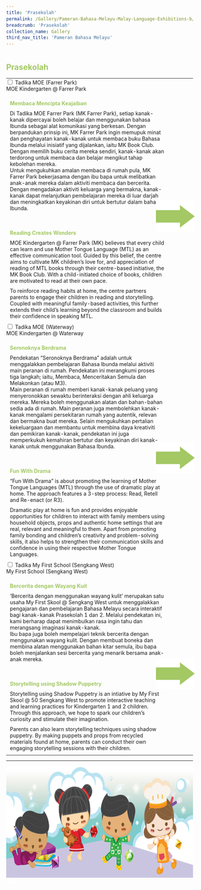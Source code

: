 ```yaml
---
title: 'Prasekolah'
permalink: /Gallery/Pameran-Bahasa-Melayu-Malay-Language-Exhibitions-b/PreSchool/
breadcrumb: 'Prasekolah'
collection_name: Gallery
third_nav_title: 'Pameran Bahasa Melayu'
---
```

<h2 style="padding-top:12px;color:#a3c864;">Prasekolah</h2>
<html>
<head>
<style>

.hl{
    display: inline-block;
    padding: 12px 20px;
    text-align: center;
    text-decoration: none;
    color: #fff;
    background-color: #4372d6;
    border-radius: 6px;
    outline: 0;
    cursor: pointer;
    margin-right: 10px;
    margin-bottom: 7px;
    width: 120px;
}
.tbl{
    border:0 none;
    padding:0; 
    margin:0;
    border-collapse: collapse;
}
.tbl a {
    position:absolute;
    margin-left: -100px;
}
.atab {
    margin-bottom: 5px;
    width: 87%;
    neight:auto;
    }
</style>
</head>
<body>
  <table class="tbl">
<tr>
<td style="border:0 none;padding: 0; margin:0;">
<div class="atab">
      <input id="tab-1" type="checkbox" name="tab">
      <label for="tab-1" class="lbML">	Tadika MOE (Farrer Park)<br/>MOE Kindergarten @ Farrer Park</label>
      <div class="tab-content">
      <h4 style="padding-top:12px;margin:10px;color:#a3c864;">Membaca Mencipta Keajaiban</h4>
      <p style="margin:10px;">
        Di Tadika MOE Farrer Park (MK Farrer Park), setiap kanak-kanak dipercayai boleh belajar dan menggunakan bahasa Ibunda sebagai alat komunikasi yang berkesan. Dengan berpandukan prinsip ini, MK Farrer Park ingin memupuk minat dan  penghayatan kanak-kanak untuk membaca buku Bahasa Ibunda melalui inisiatif yang dijalankan, iaitu MK Book Club. Dengan memilih buku cerita mereka sendiri, kanak-kanak akan terdorong  untuk membaca dan belajar mengikut tahap kebolehan mereka. <br/>Untuk mengukuhkan amalan membaca di rumah pula, MK Farrer Park bekerjasama dengan ibu bapa untuk melibatkan anak-anak mereka dalam aktiviti membaca dan bercerita. Dengan mengadakan aktiviti keluarga yang bermakna, kanak-kanak dapat melanjutkan pembelajaran mereka di luar darjah dan meningkatkan keyakinan diri untuk bertutur dalam bahasa Ibunda. </p><br/>

<h4 style="padding-top:12px;margin:10px;color:#a3c864;">Reading Creates Wonders</h4>
<p style="margin:10px;">MOE Kindergarten @ Farrer Park (MK) believes that every child can learn and use Mother Tongue Language (MTL) as an effective communication tool. Guided by this belief, the centre aims to cultivate MK children’s love for, and appreciation of reading of MTL books through their centre-based initiative, the MK Book Club. With a child-initiated choice of books, children are motivated to read at their own pace.</p>
<p style="margin:10px;">To reinforce reading habits at home, the centre partners parents to engage their children in reading and storytelling. Coupled with meaningful family-based activities, this further extends their child’s learning beyond the classroom and builds their confidence in speaking MTL.  

</p>
      </div>
</div>

</td>
<td style="border:0 none;padding: 0; margin:0;" >
<a href="/test/Chinese-poster/"><img class="btnImg" src="/images/arrowMalay.png"></a>
</td>
</tr>
<tr>
<td style="border:0 none;padding: 0; margin:0;">
<div class="atab">
      <input id="tab-2" type="checkbox" name="tab">
      <label for="tab-2" class="lbML">Tadika MOE (Waterway)<br/>MOE Kindergarten @ Waterway</label>
      <div class="tab-content">
      <h4 style="padding-top:12px;margin:10px;color:#a3c864;">Seronoknya Berdrama</h4>
        <p style="margin:10px;">
         Pendekatan “Seronoknya Berdrama” adalah untuk menggalakkan pembelajaran Bahasa Ibunda melalui aktiviti main peranan di rumah. Pendekatan ini merangkumi proses tiga langkah; iaitu, Membaca, Menceritakan Semula dan Melakonkan (atau M3).<br/>Main peranan di rumah memberi kanak-kanak peluang yang menyeronokkan sewaktu berinteraksi dengan ahli keluarga mereka. Mereka boleh menggunakan alatan dan bahan-bahan sedia ada di rumah. Main peranan juga membolehkan kanak-kanak mengalami persekitaran rumah yang autentik, relevan dan bermakna buat mereka. Selain  mengukuhkan pertalian kekeluargaan dan membantu untuk membina daya kreativiti dan pemikiran kanak-kanak, pendekatan ini juga memperkukuh kemahiran bertutur dan keyakinan diri kanak-kanak untuk menggunakan Bahasa Ibunda.
        </p><br/>
      <h4 style="padding-top:12px;margin:10px;color:#a3c864;">Fun With Drama </h4>
        <p style="margin:10px;">
         “Fun With Drama” is about promoting the learning of Mother Tongue Languages (MTL) through the use of dramatic play at home. The approach features a 3-step process:  Read, Retell and Re-enact (or R3). </p>
         <p style="margin:10px;">Dramatic play at home is fun and provides enjoyable opportunities for children to interact with family members using household objects, props and authentic home settings that are real, relevant and meaningful to them.  Apart from promoting family bonding and children’s creativity and problem-solving skills, it also helps to strengthen their communication skills and confidence in using their respective Mother Tongue Languages. 
        </p>
      </div>
</div>
</td>
<td style="border:0 none;padding: 0; margin:0;">
 <a href="/test/Chinese-poster/"><img class="btnImg" src="/images/arrowMalay.png"></a>
</td>
</tr>
<tr>
<td style="border:0 none;padding: 0; margin:0;">
<div class="atab">
      <input id="tab-3" type="checkbox" name="tab">
      <label for="tab-3" class="lbML">Tadika My First School (Sengkang West) <br/>My First School (Sengkang West)</label>
      <div class="tab-content">
      <h4 style="padding-top:12px;margin:10px;color:#a3c864;">Bercerita dengan Wayang Kuit</h4>
        <p style="margin:10px;">
          ‘Bercerita dengan menggunakan wayang kulit’ merupakan satu usaha My First Skool @ Sengkang West untuk menggalakkan pengajaran dan pembelajaran Bahasa Melayu secara interaktif bagi kanak-kanak Prasekolah 1 dan 2. Melalui pendekatan ini, kami berharap dapat  menimbulkan rasa ingin tahu dan merangsang imaginasi kanak-kanak.<br/>
         Ibu bapa juga boleh mempelajari teknik bercerita dengan menggunakan wayang kulit. Dengan membuat boneka dan membina alatan menggunakan bahan kitar semula, ibu bapa boleh menjalankan sesi bercerita yang menarik bersama anak-anak mereka.
        </p><br/>
            <h4 style="padding-top:12px;margin:10px;color:#a3c864;">Storytelling using Shadow Puppetry</h4>
       <p style="margin:10px;">Storytelling using Shadow Puppetry is an intiative by My First Skool @ 50 Sengkang West to promote interactive teaching and learning practices for Kindergarten 1 and 2 children. Through this approach, we hope to spark our children’s curiosity and stimulate their imagination. </p>
          <p style="margin:10px;">Parents can also learn storytelling techniques  using shadow puppetry. By making puppets and props from recycled materials found at home, parents can conduct their own engaging storytelling sessions with their children.</p>
      </div>
</div>
</td>
<td style="border:0 none;padding: 0; margin:0;">
 <a href="/test/Chinese-poster/"><img class="btnImg" src="/images/arrowMalay.png"></a>
</td>
</tr>
</table>

<hr>
<div class="image">
  <img src="images/New_footer.jpg" class="Image" width="1000" height="300"></div>
<div class="btntop"><a href="#top" style="text-decoration:none;"><span style="color:white"><b>Top</b></span></a></div>
